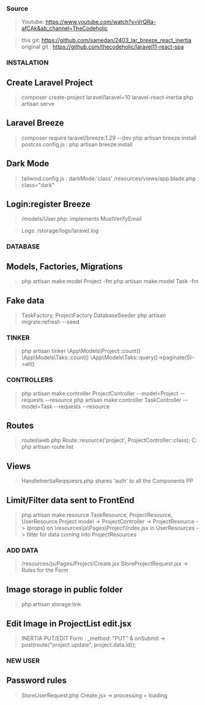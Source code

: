 ### Source

> Youtube: https://www.youtube.com/watch?v=VrQRa-afCAk&ab_channel=TheCodeholic

> this git: https://github.com/samedan/2403_lar_breeze_react_inertia
> original git : https://github.com/thecodeholic/laravel11-react-spa

### INSTALATION

## Create Laravel Project

> composer create-project laravel/laravel=10 laravel-react-inertia
> php artisan serve

## Laravel Breeze

> composer require laravel/breeze:1.29 --dev
> php artisan breeze:install
> postcss.config.js : php artisan breeze:install

## Dark Mode

> tailwind.config.js : darkMode:'class'
> /resources/views/app.blade.php : class="dark"

## Login:register Breeze

> /models/User.php: implements MustVerifyEmail

> Logs: /storage/logs/laravel.log

### DATABASE

## Models, Factories, Migrations

> php artisan make:model Project -fm
> php artisan make:model Task -fm

## Fake data

> TaskFactory, ProjectFactory
> DatabaseSeeder
> php artisan migrate:refresh --seed

### TINKER

> php artisan tinker
> \App\Models\Project::count()
> \App\Models\Taks::count()
> \App\Models\Taks::query()->paginate(5)->all()

### CONTROLLERS

> php artisan make:controller ProjectController --model=Project --requests --resource
> php artisan make:controller TaskController --model=Task --requests --resource

## Routes

> routes\web.php Route::resource('project', ProjectController::class);
> C: php artisan route:list

## Views

> HandleInertiaReqquesrs.php shares 'auth' to all the Components
> PP

## Limit/Filter data sent to FrontEnd

> php artisan make:resource TaskResource, ProjectResource, UserResource
> Project model -> ProjectController -> ProjectResource -> (props) on \resources\js\Pages\Project\Index.jsx
> in UserResources -> filter for data coming into ProjectResources

### ADD DATA

> /resources/js/Pages/Project/Create.jsx
> StoreProjectRequest.jsx -> Rules for the Form

## Image storage in public folder

> php artisan storage:link

## Edit Image in ProjectList edit.jsx

> INERTIA PUT/EDIT Form : \_method: "PUT" & onSubmit -> post(route("project.update", project.data.id));

### NEW USER

## Password rules

> StoreUserRequest.php
> Create.jsx -> processing = loading
